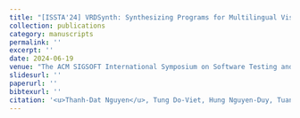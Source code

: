 ```yaml
---
title: "[ISSTA'24] VRDSynth: Synthesizing Programs for Multilingual Visually Rich Document Information Extraction."
collection: publications
category: manuscripts
permalink: ''
excerpt: ''
date: 2024-06-19
venue: "The ACM SIGSOFT International Symposium on Software Testing and Analysis (ISSTA)"
slidesurl: ''
paperurl: ''
bibtexurl: ''
citation: '<u>Thanh-Dat Nguyen</u>, Tung Do-Viet, Hung Nguyen-Duy, Tuan-Hai Luu, Hung Le, <u>Bach Le</u>, Patanamon (Pick) Thongtanunam'
---
```

